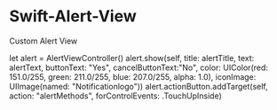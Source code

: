 # Swift-Alert-View

Custom Alert View

 let alert = AlertViewController()
        alert.show(self, title: alertTitle, text: alertText, buttonText: "Yes", cancelButtonText:"No", color: UIColor(red: 151.0/255, green: 211.0/255, blue: 207.0/255, alpha: 1.0), iconImage: UIImage(named: "Notificationlogo"))
        alert.actionButton.addTarget(self, action: "alertMethods", forControlEvents: .TouchUpInside)
